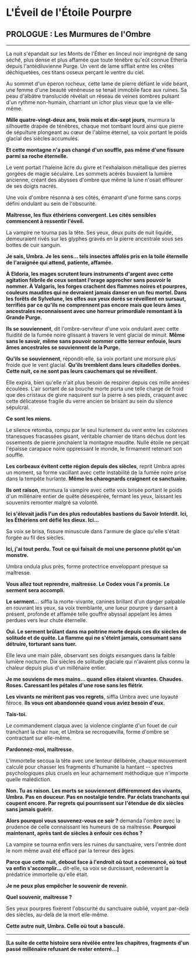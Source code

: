 # L'Éveil de l'Étoile Pourpre

## PROLOGUE : Les Murmures de l'Ombre

---

La nuit s'épandait sur les Monts de l'Éther en linceul noir imprégné de sang séché, plus dense et plus affamée que toute ténèbre qu'eût connue Etheria depuis l'antédiluvienne Purge. Un vent de lame sifflait entre les crêtes déchiquetées, ces titans osseux perçant le ventre du ciel.

Au sommet d'un éperon rocheux, cette lame de pierre défiant le vide béant, une femme d'une beauté vénéneuse se tenait immobile face aux ruines. Sa peau d'albâtre translucide révélait un réseau de veines sombres pulsant d'un rythme non-humain, charriant un ichor plus vieux que la vie elle-même.

**Mille quatre-vingt-deux ans, trois mois et dix-sept jours**, murmura la silhouette drapée de ténèbres, chaque mot tombant lourd ainsi que pierre de sépulture plongeant au cœur de l'abîme éternel, sa voix portant le poids glacial des siècles accumulés.

**Et cette montagne n'a pas changé d'un souffle, pas même d'une fissure parmi sa roche éternelle.**

Le vent portait l'haleine âcre du givre et l'exhalaison métallique des pierres gorgées de magie séculaire. Les sommets acérés buvaient la lumière ancienne, créant des abysses d'ombre que même la lune n'osait effleurer de ses doigts nacrés.

Une voix d'ombre résonna à ses côtés, émanant d'une forme sans corps défini ondulant au sein de l'obscurité.

**Maîtresse, les flux éthériens convergent. Les cités sensibles commencent à ressentir l'éveil.**

La vampire ne tourna pas la tête. Ses yeux, deux puits de nuit liquide, demeuraient rivés sur les glyphes gravés en la pierre ancestrale sous ses bottes de cuir sanguin.

**Je sais, Umbra. Je les sens... tels insectes affolés pris en la toile éternelle de l'araignée qui attend, patiente, affamée.**

**À Eldoria, les mages scrutent leurs instruments d'argent avec cette agitation fébrile de ceux sentant l'orage approcher sans pouvoir le nommer. À Valgaris, les forges crachent des flammes noires et pourpres, couleurs maudites qui ne devraient jamais danser en un feu mortel. Dans les forêts de Sylvelune, les elfes aux yeux dorés se réveillent en sursaut, terrifiés par ce qu'ils ne comprennent pas encore mais que leurs âmes ancestrales reconnaissent avec une horreur primordiale remontant à la Grande Purge.**

**Ils se souviennent**, dit l'ombre-serviteur d'une voix ondulant avec cette fluidité de la fumée noire glissant à travers le vent glacial de minuit. **Même sans le savoir, même sans pouvoir nommer cette terreur enfouie, leurs âmes ancestrales se souviennent de la Purge.**

**Qu'ils se souviennent**, répondit-elle, sa voix portant une morsure plus froide que le vent glacial. **Qu'ils tremblent dans leurs citadelles dorées. Cette nuit, ce ne sont pas leurs cauchemars qui se réveillent.**

Elle expira, bien qu'elle n'ait plus besoin de respirer depuis ces mille années écoulées. L'air sortant de sa bouche morte porta une telle charge de froid que des cristaux de givre naquirent sur la pierre à ses pieds, craquant avec cette délicatesse fragile du verre ancien se brisant au sein du silence sépulcral.

**Ce sont les miens.**

Le silence retomba, rompu par le seul hurlement du vent entre les colonnes titanesques fracassées gisant, véritable charnier de titans déchus dont les ossements de pierre jonchaient la montagne maudite. Nulle étoile ne perçait l'épaisse carapace noire oppressant le monde, le firmament retenant son souffle.

**Les corbeaux évitent cette région depuis des siècles**, reprit Umbra après un moment, sa forme vacillant avec cette instabilité de la fumée noire prise dans la tempête hurlante. **Même les charognards craignent ce sanctuaire.**

**Ils ont raison**, murmura la vampire avec cette voix brisée portant le poids d'un millénaire entier de quête désespérée, fermant les yeux, laissant les souvenirs remonter malgré sa volonté.

**Ici s'élevait jadis l'un des plus redoutables bastions du Savoir Interdit. Ici, les Éthériens ont défié les dieux. Ici...**

Sa voix se brisa, fissure minuscule dans l'armure de glace qu'elle s'était forgée au fil des siècles.

**Ici, j'ai tout perdu. Tout ce qui faisait de moi une personne plutôt qu'un monstre.**

Umbra ondula plus près, forme protectrice enveloppant presque sa maîtresse.

**Vous allez tout reprendre, maîtresse. Le Codex vous l'a promis. Le serment sera accompli.**

**Le serment...** siffla la morte-vivante, canines brillant d'un danger palpable en rouvrant les yeux, sa voix tremblante, une lueur pourpre y dansant à présent, profonde et affamée telle gouffre abyssal appelant les âmes perdues vers leur chute éternelle.

**Oui. Le serment brûlant dans ma poitrine morte depuis ces dix siècles de solitude et de quête. La flamme qui ne s'éteint jamais, consumant sans détruire, torturant sans tuer.**

Elle leva une main pâle, observant ses doigts exsangues dans la faible lumière nocturne. Dix siècles de solitude glaciale qui n'avaient plus connu la chaleur depuis plus d'un millénaire entier.

**Je me souviens de mes mains... quand elles étaient vivantes. Chaudes. Roses. Caressant les pétales d'une rose sans les flétrir.**

**Les vivants ne méritent pas vos regrets**, siffla Umbra avec une loyauté féroce. **Ils vous ont abandonnée quand vous aviez besoin d'eux.**

**Tais-toi.**

Le commandement claqua avec la violence cinglante d'un fouet de cuir tranchant la chair nue, et Umbra se recroquevilla, forme d'ombre se contractant sur elle-même.

**Pardonnez-moi, maîtresse.**

L'immortelle secoua la tête avec une lenteur délibérée, chaque mouvement calculé pour chasser les fragments d'humanité la hantant -- spectres psychologiques plus cruels en leur acharnement méthodique que n'importe quelle malédiction.

**Non. Tu as raison. Les morts se souviennent différemment des vivants, Umbra. Pas en douceur. Pas en nostalgie tendre. Par éclats tranchants qui coupent encore. Par regrets qui pourrissent sur l'étendue de dix siècles sans jamais guérir.**

**Alors pourquoi vous souvenez-vous ce soir ?** demanda l'ombre avec la prudence de celle connaissant les humeurs de sa maîtresse. **Pourquoi maintenant, après tant de siècles à enfouir ces échos ?**

La vampire se tourna enfin vers les ruines du sanctuaire, vers l'entrée dont le nom même avait été effacé par la terreur des âges.

**Parce que cette nuit, debout face à l'endroit où tout a commencé, où tout va enfin s'accomplir...** dit-elle, sa voix se durcissant, redevenant la prédatrice immortelle qu'elle était.

**Je ne peux plus empêcher le souvenir de revenir.**

**Quel souvenir, maîtresse ?**

Ses yeux pourpres fixèrent l'obscurité du sanctuaire oublié, voyant par-delà des siècles, au-delà de la mort elle-même.

**Cette autre nuit, Umbra. Celle où tout a basculé.**

---

**[La suite de cette histoire sera révélée entre les chapitres, fragments d'un passé millénaire refusant de rester enterré...]**
